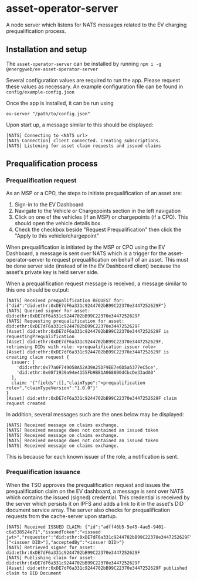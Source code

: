 
# asset-operator-server

A node server which listens for NATS messages related to the EV charging prequalification process.

## Installation and setup
The `asset-operator-server` can be installed by running `npm i -g @energyweb/ev-asset-operator-server`

Several configuration values are required to run the app. Please request these values as necessary.
An example configuration file can be found in `config/example-config.json`

Once the app is installed, it can be run using  
```
ev-server "/path/to/config.json"
```

Upon start up, a message similar to this should be displayed:
```
[NATS] Connecting to <NATS url>
[NATS Connection] client connected. Creating subscriptions.
[NATS] Listening for asset claim requests and issued claims
```

## Prequalification process

### Prequalification request

As an MSP or a CPO, the steps to initiate prequalification of an asset are:
1. Sign-in to the EV Dashboard
2. Navigate to the Vehicle or Chargepoints section in the left navigation
3. Click on one of the vehicles (if an MSP) or chargepoints (if a CPO). This should open the vehicle details box.
4. Check the checkbox beside "Request Prequalification" then click the "Apply to this vehicle/chargepoint" 

When prequalification is initiated by the MSP or CPO using the EV Dashboard, a message is sent over NATS which is a trigger for the
asset-operator-server to request prequalification on behalf of an asset. This must be done server side (instead of in the EV Dashboard
client) because the asset's private key is held server side.

When a prequalification request message is received, a message similar to this one should be output:
```
[NATS] Received prequalification REQUEST for: {"did":"did:ethr:0xDE7dF6a331c9244702bB99C22370e3447252629F"}
[NATS] Queried signer for asset: did:ethr:0xDE7dF6a331c9244702bB99C22370e3447252629F
[NATS] Requesting prequalification for asset: did:ethr:0xDE7dF6a331c9244702bB99C22370e3447252629F
[Asset] did:ethr:0xDE7dF6a331c9244702bB99C22370e3447252629F is requestingPrequalification
[Asset] did:ethr:0xDE7dF6a331c9244702bB99C22370e3447252629F, retrieving DIDs with role: <prequalification issuer role>
[Asset] did:ethr:0xDE7dF6a331c9244702bB99C22370e3447252629F is creating claim request {
  issuer: [
    'did:ethr:0x77a0F749058A52A39A25DF9EE7e6D5a5377eC5ce',
    'did:ethr:0x08f1939a94e4155Fb9B81A068800dCbcDe33adA0'
  ],
  claim: '{"fields":[],"claimType":"<prequalification role>","claimTypeVersion":"1.0.0"}'
}
[Asset] did:ethr:0xDE7dF6a331c9244702bB99C22370e3447252629F claim request created
```
In addition, several messages such are the ones below may be displayed:
```
[NATS] Received message on claims exchange.
[NATS] Received message does not contained an issued token
[NATS] Received message on claims exchange.
[NATS] Received message does not contained an issued token
[NATS] Received message on claims exchange.
```
This is because for each known issuer of the role, a notification is sent.

### Prequalification issuance
When the TSO approves the prequalification request and issues the prequalification claim on the EV dashboard,
a message is sent over NATS which contains the issued (signed) credential. This credential is received by the 
server which persists it on IPFS and adds a link to it in the asset's DID document service array.
The server also checks for prequalification requests from the cache-server upon startup.

```
[NATS] Received ISSUED CLAIM: {"id":"adff46b5-5e45-4ae5-9401-c6a538524e71","issuedToken":"<issued jwt>","requester":"did:ethr:0xDE7dF6a331c9244702bB99C22370e3447252629F","claimIssuer":["<issuer DID>"],"acceptedBy":"<issuer DID>"}
[NATS] Retrieved signer for asset: did:ethr:0xDE7dF6a331c9244702bB99C22370e3447252629F
[NATS] Publishing claim for asset: did:ethr:0xDE7dF6a331c9244702bB99C22370e3447252629F
[Asset] did:ethr:0xDE7dF6a331c9244702bB99C22370e3447252629F published claim to DID Document
```
